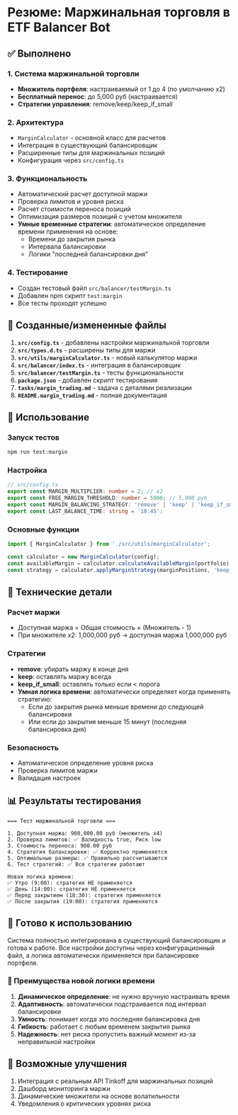 # Резюме: Маржинальная торговля в ETF Balancer Bot

## ✅ Выполнено

### 1. Система маржинальной торговли
- **Множитель портфеля**: настраиваемый от 1 до 4 (по умолчанию x2)
- **Бесплатный перенос**: до 5,000 руб (настраивается)
- **Стратегии управления**: remove/keep/keep_if_small

### 2. Архитектура
- `MarginCalculator` - основной класс для расчетов
- Интеграция в существующий балансировщик
- Расширенные типы для маржинальных позиций
- Конфигурация через `src/config.ts`

### 3. Функциональность
- Автоматический расчет доступной маржи
- Проверка лимитов и уровня риска
- Расчет стоимости переноса позиций
- Оптимизация размеров позиций с учетом множителя
- **Умные временные стратегии**: автоматическое определение времени применения на основе:
  - Времени до закрытия рынка
  - Интервала балансировки
  - Логики "последней балансировки дня"

### 4. Тестирование
- Создан тестовый файл `src/balancer/testMargin.ts`
- Добавлен npm скрипт `test:margin`
- Все тесты проходят успешно

## 📁 Созданные/измененные файлы

1. **`src/config.ts`** - добавлены настройки маржинальной торговли
2. **`src/types.d.ts`** - расширены типы для маржи
3. **`src/utils/marginCalculator.ts`** - новый калькулятор маржи
4. **`src/balancer/index.ts`** - интеграция в балансировщик
5. **`src/balancer/testMargin.ts`** - тесты функциональности
6. **`package.json`** - добавлен скрипт тестирования
7. **`tasks/margin_trading.md`** - задача с деталями реализации
8. **`README.margin_trading.md`** - полная документация

## 🚀 Использование

### Запуск тестов
```bash
npm run test:margin
```

### Настройка
```typescript
// src/config.ts
export const MARGIN_MULTIPLIER: number = 2; // x2
export const FREE_MARGIN_THRESHOLD: number = 5000; // 5,000 руб
export const MARGIN_BALANCING_STRATEGY: 'remove' | 'keep' | 'keep_if_small' = 'keep_if_small';
export const LAST_BALANCE_TIME: string = '18:45';
```

### Основные функции
```typescript
import { MarginCalculator } from './src/utils/marginCalculator';

const calculator = new MarginCalculator(config);
const availableMargin = calculator.calculateAvailableMargin(portfolio);
const strategy = calculator.applyMarginStrategy(marginPositions, 'keep_if_small');
```

## 🔧 Технические детали

### Расчет маржи
- Доступная маржа = Общая стоимость × (Множитель - 1)
- При множителе x2: 1,000,000 руб → доступная маржа 1,000,000 руб

### Стратегии
- **remove**: убирать маржу в конце дня
- **keep**: оставлять маржу всегда  
- **keep_if_small**: оставлять только если < порога
- **Умная логика времени**: автоматически определяет когда применять стратегию:
  - Если до закрытия рынка меньше времени до следующей балансировки
  - Или если до закрытия меньше 15 минут (последняя балансировка дня)

### Безопасность
- Автоматическое определение уровня риска
- Проверка лимитов маржи
- Валидация настроек

## 📊 Результаты тестирования

```
=== Тест маржинальной торговли ===

1. Доступная маржа: 900,000.00 руб (множитель x4)
2. Проверка лимитов: ✅ Валидность true, Риск low
3. Стоимость переноса: 900.00 руб
4. Стратегия балансировки: ✅ Корректно применяется
5. Оптимальные размеры: ✅ Правильно рассчитываются
6. Тест стратегий: ✅ Все стратегии работают

Новая логика времени:
✅ Утро (9:00): стратегия НЕ применяется
✅ День (14:00): стратегия НЕ применяется  
✅ Перед закрытием (18:30): стратегия применяется
✅ После закрытия (19:00): стратегия применяется
```

## 🎯 Готово к использованию

Система полностью интегрирована в существующий балансировщик и готова к работе. Все настройки доступны через конфигурационный файл, а логика автоматически применяется при балансировке портфеля.

### 🧠 Преимущества новой логики времени

1. **Динамическое определение**: не нужно вручную настраивать время
2. **Адаптивность**: автоматически подстраивается под интервал балансировки
3. **Умность**: понимает когда это последняя балансировка дня
4. **Гибкость**: работает с любым временем закрытия рынка
5. **Надежность**: нет риска пропустить важный момент из-за неправильной настройки

## 🔮 Возможные улучшения

1. Интеграция с реальным API Tinkoff для маржинальных позиций
2. Дашборд мониторинга маржи
3. Динамические множители на основе волатильности
4. Уведомления о критических уровнях риска
